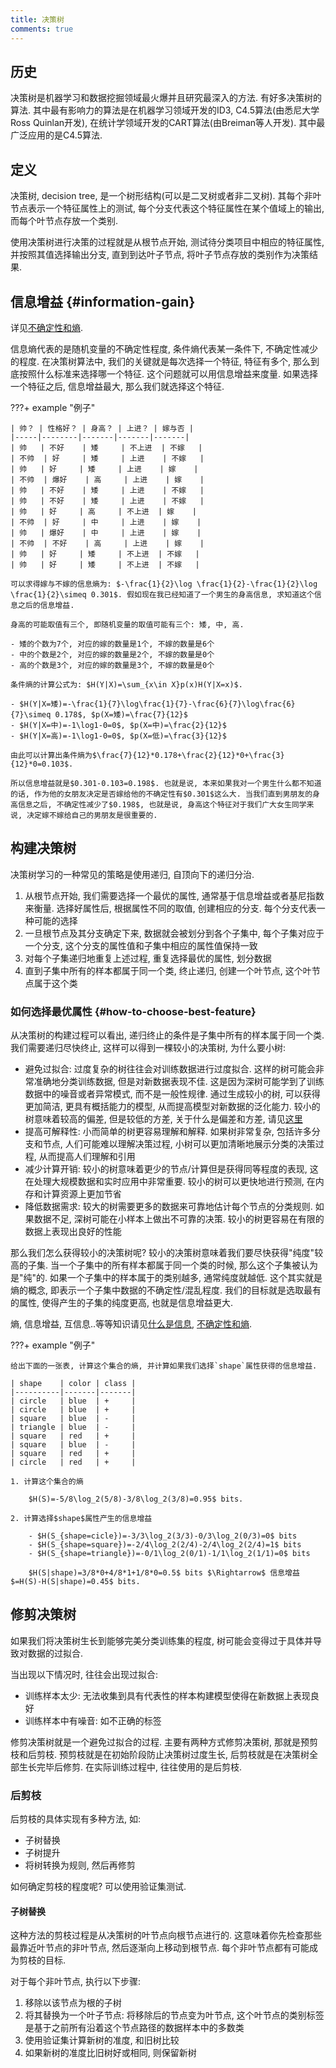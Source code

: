 ```yaml
---
title: 决策树
comments: true
---
```


## 历史

决策树是机器学习和数据挖掘领域最火爆并且研究最深入的方法. 有好多决策树的算法. 其中最有影响力的算法是在机器学习领域开发的ID3, C4.5算法(由悉尼大学Ross Quinlan开发), 在统计学领域开发的CART算法(由Breiman等人开发). 其中最广泛应用的是C4.5算法.

## 定义

决策树, decision tree, 是一个树形结构(可以是二叉树或者非二叉树). 其每个非叶节点表示一个特征属性上的测试, 每个分支代表这个特征属性在某个值域上的输出, 而每个叶节点存放一个类别.

使用决策树进行决策的过程就是从根节点开始, 测试待分类项目中相应的特征属性, 并按照其值选择输出分支, 直到到达叶子节点, 将叶子节点存放的类别作为决策结果.

## 信息增益 {#information-gain}

详见[不确定性和熵](https://gk.ricolxwz.de/information-theory/uncertainty-and-entropy).

信息熵代表的是随机变量的不确定性程度, 条件熵代表某一条件下, 不确定性减少的程度. 在决策树算法中, 我们的关键就是每次选择一个特征, 特征有多个, 那么到底按照什么标准来选择哪一个特征. 这个问题就可以用信息增益来度量. 如果选择一个特征之后, 信息增益最大, 那么我们就选择这个特征.

???+ example "例子"

    | 帅？ | 性格好？ | 身高？ | 上进？ | 嫁与否 |
    |-----|--------|-------|-------|-------|
    | 帅   | 不好    | 矮     | 不上进  | 不嫁   |
    | 不帅  | 好     | 矮     | 上进    | 不嫁   |
    | 帅   | 好     | 矮     | 上进    | 嫁    |
    | 不帅  | 爆好    | 高     | 上进    | 嫁    |
    | 帅   | 不好    | 矮     | 上进    | 不嫁   |
    | 帅   | 不好    | 矮     | 上进    | 不嫁   |
    | 帅   | 好     | 高     | 不上进  | 嫁    |
    | 不帅  | 好     | 中     | 上进    | 嫁    |
    | 帅   | 爆好    | 中     | 上进    | 嫁    |
    | 不帅  | 不好    | 高     | 上进    | 嫁    |
    | 帅   | 好     | 矮     | 不上进  | 不嫁   |
    | 帅   | 好     | 矮     | 不上进  | 不嫁   |

    可以求得嫁与不嫁的信息熵为: $-\frac{1}{2}\log \frac{1}{2}-\frac{1}{2}\log \frac{1}{2}\simeq 0.301$. 假如现在我已经知道了一个男生的身高信息, 求知道这个信息之后的信息增益. 

    身高的可能取值有三个, 即随机变量的取值可能有三个: 矮, 中, 高. 

    - 矮的个数为7个, 对应的嫁的数量是1个, 不嫁的数量是6个
    - 中的个数是2个, 对应的嫁的数量是2个, 不嫁的数量是0个
    - 高的个数是3个, 对应的嫁的数量是3个, 不嫁的数量是0个 

    条件熵的计算公式为: $H(Y|X)=\sum_{x\in X}p(x)H(Y|X=x)$. 

    - $H(Y|X=矮)=-\frac{1}{7}\log\frac{1}{7}-\frac{6}{7}\log\frac{6}{7}\simeq 0.178$, $p(X=矮)=\frac{7}{12}$
    - $H(Y|X=中)=-1\log1-0=0$, $p(X=中)=\frac{2}{12}$
    - $H(Y|X=高)=-1\log1-0=0$, $p(X=低)=\frac{3}{12}$

    由此可以计算出条件熵为$\frac{7}{12}*0.178+\frac{2}{12}*0+\frac{3}{12}*0=0.103$.

    所以信息增益就是$0.301-0.103=0.198$. 也就是说, 本来如果我对一个男生什么都不知道的话, 作为他的女朋友决定是否嫁给他的不确定性有$0.301$这么大. 当我们直到男朋友的身高信息之后, 不确定性减少了$0.198$, 也就是说, 身高这个特征对于我们广大女生同学来说, 决定嫁不嫁给自己的男朋友是很重要的.

## 构建决策树

决策树学习的一种常见的策略是使用递归, 自顶向下的递归分治. 

1. 从根节点开始, 我们需要选择一个最优的属性, 通常基于信息增益或者基尼指数来衡量. 选择好属性后, 根据属性不同的取值, 创建相应的分支. 每个分支代表一种可能的选择
2. 一旦根节点及其分支确定下来, 数据就会被划分到各个子集中, 每个子集对应于一个分支, 这个分支的属性值和子集中相应的属性值保持一致
3. 对每个子集递归地重复上述过程, 重复选择最优的属性, 划分数据
4. 直到子集中所有的样本都属于同一个类, 终止递归, 创建一个叶节点, 这个叶节点属于这个类

### 如何选择最优属性 {#how-to-choose-best-feature}

从决策树的构建过程可以看出, 递归终止的条件是子集中所有的样本属于同一个类. 我们需要递归尽快终止, 这样可以得到一棵较小的决策树, 为什么要小树:

- 避免过拟合: 过度复杂的树往往会对训练数据进行过度拟合. 这样的树可能会非常准确地分类训练数据, 但是对新数据表现不佳. 这是因为深树可能学到了训练数据中的噪音或者异常模式, 而不是一般性规律. 通过生成较小的树, 可以获得更加简洁, 更具有概括能力的模型, 从而提高模型对新数据的泛化能力. 较小的树意味着较高的偏差, 但是较低的方差, 关于什么是偏差和方差, 请见[这里](/algorithm/linear-regression/#偏差和方差)
- 提高可解释性: 小而简单的树更容易理解和解释. 如果树非常复杂, 包括许多分支和节点, 人们可能难以理解决策过程, 小树可以更加清晰地展示分类的决策过程, 从而提高人们理解和引用
- 减少计算开销: 较小的树意味着更少的节点/计算但是获得同等程度的表现, 这在处理大规模数据和实时应用中非常重要. 较小的树可以更快地进行预测, 在内存和计算资源上更加节省
- 降低数据需求: 较大的树需要更多的数据来可靠地估计每个节点的分类规则. 如果数据不足, 深树可能在小样本上做出不可靠的决策. 较小的树更容易在有限的数据上表现出良好的性能

那么我们怎么获得较小的决策树呢? 较小的决策树意味着我们要尽快获得"纯度"较高的子集. 当一个子集中的所有样本都属于同一个类的时候, 那么这个子集被认为是"纯"的. 如果一个子集中的样本属于的类别越多, 通常纯度就越低. 这个其实就是熵的概念, 即表示一个子集中数据的不确定性/混乱程度. 我们的目标就是选取最有的属性, 使得产生的子集的纯度更高, 也就是信息增益更大. 

熵, 信息增益, 互信息..等等知识请见[什么是信息](https://gk.ricolxwz.de/information-theory/what-is-information), [不确定性和熵](https://gk.ricolxwz.de/information-theory/uncertainty-and-entropy).

???+ example "例子"

    给出下面的一张表, 计算这个集合的熵, 并计算如果我们选择`shape`属性获得的信息增益.

    | shape    | color | class |
    |----------|-------|-------|
    | circle   | blue  | +     |
    | circle   | blue  | +     |
    | square   | blue  | -     |
    | triangle | blue  | -     |
    | square   | red   | +     |
    | square   | blue  | -     |
    | square   | red   | +     |
    | circle   | red   | +     |

    1. 计算这个集合的熵

        $H(S)=-5/8\log_2(5/8)-3/8\log_2(3/8)=0.95$ bits.

    2. 计算选择$shape$属性产生的信息增益

        - $H(S_{shape=cicle})=-3/3\log_2(3/3)-0/3\log_2(0/3)=0$ bits
        - $H(S_{shape=square})=-2/4\log_2(2/4)-2/4\log_2(2/4)=1$ bits
        - $H(S_{shape=triangle})=-0/1\log_2(0/1)-1/1\log_2(1/1)=0$ bits

        $H(S|shape)=3/8*0+4/8*1+1/8*0=0.5$ bits $\Rightarrow$ 信息增益$=H(S)-H(S|shape)=0.45$ bits.

## 修剪决策树

如果我们将决策树生长到能够完美分类训练集的程度, 树可能会变得过于具体并导致对数据的过拟合. 

当出现以下情况时, 往往会出现过拟合:

- 训练样本太少: 无法收集到具有代表性的样本构建模型使得在新数据上表现良好 
- 训练样本中有噪音: 如不正确的标签

修剪决策树就是一个避免过拟合的过程. 主要有两种方式修剪决策树, 那就是预剪枝和后剪枝. 预剪枝就是在初始阶段防止决策树过度生长, 后剪枝就是在决策树全部生长完毕后修剪. 在实际训练过程中, 往往使用的是后剪枝. 

### 后剪枝

后剪枝的具体实现有多种方法, 如:

- 子树替换
- 子树提升
- 将树转换为规则, 然后再修剪

如何确定剪枝的程度呢? 可以使用验证集测试. 

#### 子树替换

这种方法的剪枝过程是从决策树的叶节点向根节点进行的. 这意味着你先检查那些最靠近叶节点的非叶节点, 然后逐渐向上移动到根节点. 每个非叶节点都有可能成为剪枝的目标. 

对于每个非叶节点, 执行以下步骤:

1. 移除以该节点为根的子树
2. 将其替换为一个叶子节点: 将移除后的节点变为叶节点, 这个叶节点的类别标签是基于之前所有沿着这个节点路径的数据样本中的多数类
3. 使用验证集计算新树的准度, 和旧树比较
4. 如果新树的准度比旧树好或相同, 则保留新树